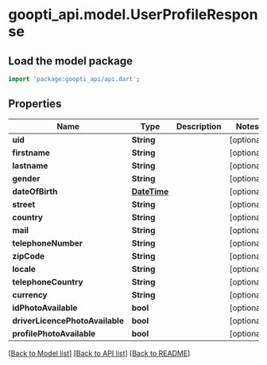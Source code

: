 # goopti_api.model.UserProfileResponse

## Load the model package
```dart
import 'package:goopti_api/api.dart';
```

## Properties
Name | Type | Description | Notes
------------ | ------------- | ------------- | -------------
**uid** | **String** |  | [optional] 
**firstname** | **String** |  | [optional] 
**lastname** | **String** |  | [optional] 
**gender** | **String** |  | [optional] 
**dateOfBirth** | [**DateTime**](DateTime.md) |  | [optional] 
**street** | **String** |  | [optional] 
**country** | **String** |  | [optional] 
**mail** | **String** |  | [optional] 
**telephoneNumber** | **String** |  | [optional] 
**zipCode** | **String** |  | [optional] 
**locale** | **String** |  | [optional] 
**telephoneCountry** | **String** |  | [optional] 
**currency** | **String** |  | [optional] 
**idPhotoAvailable** | **bool** |  | [optional] 
**driverLicencePhotoAvailable** | **bool** |  | [optional] 
**profilePhotoAvailable** | **bool** |  | [optional] 

[[Back to Model list]](../README.md#documentation-for-models) [[Back to API list]](../README.md#documentation-for-api-endpoints) [[Back to README]](../README.md)


